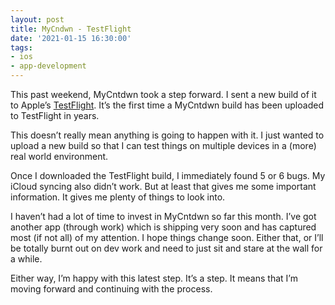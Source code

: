 ```yaml
---
layout: post
title: MyCndwn - TestFlight
date: '2021-01-15 16:30:00'
tags:
- ios
- app-development
---
```


This past weekend, MyCntdwn took a step forward. I sent a new build of it to Apple’s [TestFlight](https://en.wikipedia.org/wiki/TestFlight). It’s the first time a MyCntdwn build has been uploaded to TestFlight in years.

This doesn’t really mean anything is going to happen with it. I just wanted to upload a new build so that I can test things on multiple devices in a (more) real world environment.

Once I downloaded the TestFlight build, I immediately found 5 or 6 bugs. My iCloud syncing also didn’t work. But at least that gives me some important information. It gives me plenty of things to look into.

I haven’t had a lot of time to invest in MyCntdwn so far this month. I’ve got another app (through work) which is shipping very soon and has captured most (if not all) of my attention. I hope things change soon. Either that, or I’ll be totally burnt out on dev work and need to just sit and stare at the wall for a while.

Either way, I’m happy with this latest step. It’s a step. It means that I’m moving forward and continuing with the process.

